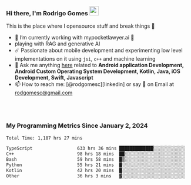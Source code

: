 
### Hi there, I'm Rodrigo Gomes <img src="https://media.giphy.com/media/hvRJCLFzcasrR4ia7z/giphy.gif" width="25px">
This is the place where I opensource stuff and break things 🤣
- 🔭 I’m currently working with mypocketlawyer.ai 💜
- playing with RAG and generative AI
- ☄️ Passionate about mobile development and experimenting low level implementations on it using `jsi`, `c++` and machine learning
- 💬 Ask me anything [here](https://github.com/rodgomesc/rodgomesc/issues) related to <b>Android application Development, Android Custom Operating System Development, Kotlin, Java, iOS Development, Swift, Javascript</b>
- 📫 How to reach me: [@rodgomesc][linkedin] or say 👋 on Email at [rodgomesc@gmail.com](mailto:rodgomesc@gmail.com)


<br/>

<!-- 
<picture>
  <img src="/github-metrics.svg" alt="Metrics">
</picture>
-->

</br>

### My Programming Metrics Since January 2, 2024 


<!--START_SECTION:waka-->

```txt
Total Time: 1,187 hrs 27 mins

TypeScript                 633 hrs 36 mins █████████████░░░░░░░░░░░░   51.79 %
C++                        98 hrs 18 mins  ██░░░░░░░░░░░░░░░░░░░░░░░   08.03 %
Bash                       59 hrs 58 mins  █▒░░░░░░░░░░░░░░░░░░░░░░░   04.90 %
Python                     55 hrs 21 mins  █░░░░░░░░░░░░░░░░░░░░░░░░   04.52 %
Kotlin                     42 hrs 20 mins  █░░░░░░░░░░░░░░░░░░░░░░░░   03.46 %
Other                      36 hrs 3 mins   ▓░░░░░░░░░░░░░░░░░░░░░░░░   02.95 %
```

<!--END_SECTION:waka-->
